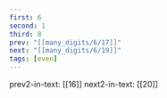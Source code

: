 ```yaml
---
first: 6
second: 1
third: 8
prev: "[[many_digits/6/17]]"
next: "[[many_digits/6/19]]"
tags: [even]
---
```

prev2-in-text: [[16]]
next2-in-text: [[20]]
